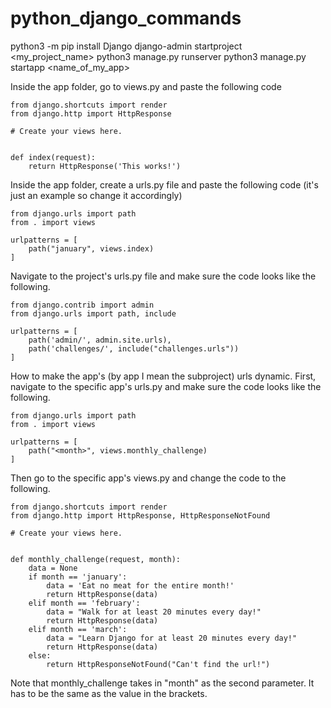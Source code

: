 # python_django_commands

python3 -m pip install Django
django-admin startproject <my_project_name>
python3 manage.py runserver
python3 manage.py startapp <name_of_my_app>

Inside the app folder, go to views.py and paste the following code

```
from django.shortcuts import render
from django.http import HttpResponse

# Create your views here.


def index(request):
    return HttpResponse('This works!')

```

Inside the app folder, create a urls.py file and paste the following code (it's just an example so change it accordingly)

```
from django.urls import path
from . import views

urlpatterns = [
    path("january", views.index)
]
```
Navigate to the project's urls.py file and make sure the code looks like the following.

```
from django.contrib import admin
from django.urls import path, include

urlpatterns = [
    path('admin/', admin.site.urls),
    path('challenges/', include("challenges.urls"))
]
```

How to make the app's (by app I mean the subproject) urls dynamic.
First, navigate to the specific app's urls.py and make sure the code looks like the following.
```
from django.urls import path
from . import views

urlpatterns = [
    path("<month>", views.monthly_challenge)
]
```

Then go to the specific app's views.py and change the code to the following.
```
from django.shortcuts import render
from django.http import HttpResponse, HttpResponseNotFound

# Create your views here.


def monthly_challenge(request, month):
    data = None
    if month == 'january':
        data = 'Eat no meat for the entire month!'
        return HttpResponse(data)
    elif month == 'february':
        data = "Walk for at least 20 minutes every day!"
        return HttpResponse(data)
    elif month == 'march':
        data = "Learn Django for at least 20 minutes every day!"
        return HttpResponse(data)
    else:
        return HttpResponseNotFound("Can't find the url!")
```

Note that monthly_challenge takes in "month" as the second parameter. It has to be the same as the value in the brackets.



